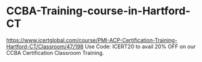# CCBA-Training-course-in-Hartford-CT
https://www.icertglobal.com/course/PMI-ACP-Certification-Training-Hartford-CT/Classroom/47/198  Use Code: ICERT20 to avail 20% OFF on our CCBA Certification Classroom Training.
